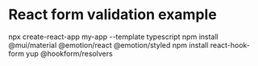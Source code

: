 # React form validation example


npx create-react-app my-app --template typescript
npm install @mui/material @emotion/react @emotion/styled
npm install react-hook-form yup @hookform/resolvers
